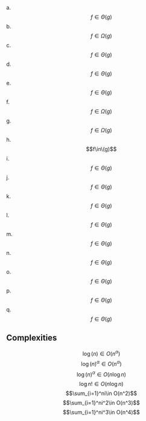   
a. $$f\in\Theta(g)$$
b. $$f\in\Omega(g)$$
c. $$f\in\Theta(g)$$
d. $$f\in\Theta(g)$$
e. $$f\in\Theta(g)$$
f. $$f\in\Omega(g)$$
g. $$f\in\Omega(g)$$
h. $$f\in\(g)$$
i. $$f\in\Theta(g)$$
j. $$f\in\Theta(g)$$
k. $$f\in\Theta(g)$$
l. $$f\in\Theta(g)$$
m. $$f\in\Theta(g)$$
n. $$f\in\Theta(g)$$
o. $$f\in\Theta(g)$$
p. $$f\in\Theta(g)$$
q. $$f\in\Theta(g)$$

## Complexities
$$\log(n)\in O(n^\alpha)$$
$$\log(n)^\alpha\in O(n^\alpha)$$
$$\log(n)^\alpha\in O(n\log n)$$
$$\log n!\in O(n\log n)$$
$$\sum_{i=1}^ni\in O(n^2)$$
$$\sum_{i=1}^ni^2\in O(n^3)$$
$$\sum_{i=1}^ni^3\in O(n^4)$$